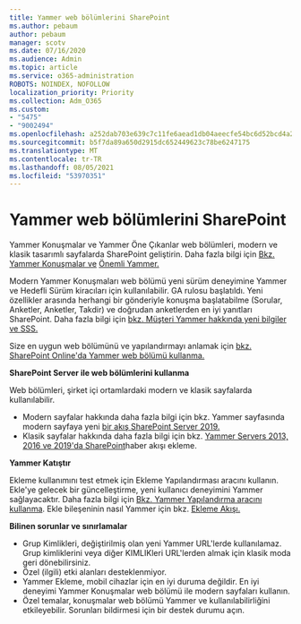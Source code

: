 ```yaml
---
title: Yammer web bölümlerini SharePoint
ms.author: pebaum
author: pebaum
manager: scotv
ms.date: 07/16/2020
ms.audience: Admin
ms.topic: article
ms.service: o365-administration
ROBOTS: NOINDEX, NOFOLLOW
localization_priority: Priority
ms.collection: Adm_O365
ms.custom:
- "5475"
- "9002494"
ms.openlocfilehash: a252dab703e639c7c11fe6aead1db04aeecfe54bc6d52bcd4a28433aed4701d5
ms.sourcegitcommit: b5f7da89a650d2915dc652449623c78be6247175
ms.translationtype: MT
ms.contentlocale: tr-TR
ms.lasthandoff: 08/05/2021
ms.locfileid: "53970351"
---
```

# <a name="yammer-web-parts-in-sharepoint"></a>Yammer web bölümlerini SharePoint

Yammer Konuşmalar ve Yammer Öne Çıkanlar web bölümleri, modern ve klasik tasarımlı sayfalarda SharePoint geliştirin. Daha fazla bilgi için [Bkz. Yammer Konuşmalar ve](https://support.microsoft.com/office/use-a-yammer-web-part-in-sharepoint-online-a53cfa0c-3d09-42c8-a286-1038a81c59da#conversations) [Önemli Yammer.](https://support.microsoft.com/office/use-a-yammer-web-part-in-sharepoint-online-a53cfa0c-3d09-42c8-a286-1038a81c59da#highlights)    

Modern Yammer Konuşmaları web bölümü yeni sürüm deneyimine Yammer ve Hedefli Sürüm kiracıları için kullanılabilir. GA rulosu başlatıldı. Yeni özellikler arasında herhangi bir gönderiyle konuşma başlatabilme (Sorular, Anketler, Anketler, Takdir) ve doğrudan anketlerden en iyi yanıtları SharePoint. Daha fazla bilgi için [bkz. Müşteri Yammer hakkında yeni bilgiler ve SSS.](https://docs.microsoft.com/yammer/get-started-with-yammer/newyammer-faq)

 Size en uygun web bölümünü ve yapılandırmayı anlamak için [bkz. SharePoint Online'da Yammer web bölümü kullanma.](https://support.microsoft.com/office/use-a-yammer-web-part-in-sharepoint-online-a53cfa0c-3d09-42c8-a286-1038a81c59da)  

**SharePoint Server ile web bölümlerini kullanma**  

Web bölümleri, şirket içi ortamlardaki modern ve klasik sayfalarda kullanılabilir.

- Modern sayfalar hakkında daha fazla bilgi için bkz. Yammer sayfasında modern sayfaya yeni [bir akış SharePoint Server 2019.](https://docs.microsoft.com/yammer/integrate-yammer-with-other-apps/embed-a-feed-into-a-sharepoint-site#add-a-yammer-feed-to-a-modern-page-in-sharepoint-server-2019) 
- Klasik sayfalar hakkında daha fazla bilgi için bkz. [Yammer Servers 2013, 2016 ve 2019'da SharePoint](https://docs.microsoft.com/yammer/integrate-yammer-with-other-apps/embed-a-feed-into-a-sharepoint-site#add-a-yammer-feed-to-a-classic-page-in-sharepoint-servers-2013-2016-and-2019)haber akışı ekleme.

**Yammer Katıştır**  

Ekleme kullanımını test etmek için Ekleme Yapılandırması aracını kullanın. Ekle'ye gelecek bir güncelleştirme, yeni kullanıcı deneyimini Yammer sağlayacaktır. Daha fazla bilgi için [Bkz. Yammer Yapılandırma aracını kullanma](https://aka.ms/YammerEmbedConfigureTool). Ekle bileşeninin nasıl Yammer için bkz. [Ekleme Akışı.](https://aka.ms/YammerDevDocs)

**Bilinen sorunlar ve sınırlamalar**

- Grup Kimlikleri, değiştirilmiş olan yeni Yammer URL'lerde kullanılamaz. Grup kimliklerini veya diğer KIMLIKleri URL'lerden almak için klasik moda geri dönebilirsiniz.
- Özel (ilgili) etki alanları desteklenmiyor.
- Yammer Ekleme, mobil cihazlar için en iyi duruma değildir. En iyi deneyimi Yammer Konuşmalar web bölümü ile modern sayfaları kullanın.
- Özel temalar, konuşmalar web bölümü Yammer ve kullanılabilirliğini etkileyebilir. Sorunları bildirmesi için bir destek durumu açın.